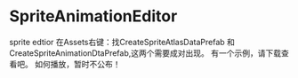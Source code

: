 # SpriteAnimationEditor
sprite edtior
在Assets右键：找CreateSpriteAtlasDataPrefab 和 CreateSpriteAnimationDtaPrefab,这两个需要成对出现。
有一个示例，请下载查看吧。
如何播放，暂时不公布！
